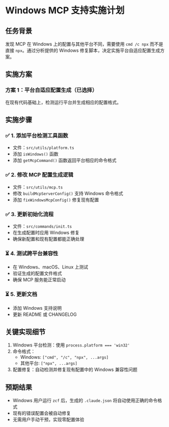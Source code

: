 # Windows MCP 支持实施计划

## 任务背景

发现 MCP 在 Windows 上的配置与其他平台不同，需要使用 `cmd /c npx` 而不是直接 `npx`。通过分析提供的 Windows 修复脚本，决定实施平台自适应配置生成方案。

## 实施方案

### 方案 1：平台自适应配置生成（已选择）

在现有代码基础上，检测运行平台并生成相应的配置格式。

## 实施步骤

### ✅ 1. 添加平台检测工具函数
- 文件：`src/utils/platform.ts`
- 添加 `isWindows()` 函数
- 添加 `getMcpCommand()` 函数返回平台相应的命令格式

### ✅ 2. 修改 MCP 配置生成逻辑
- 文件：`src/utils/mcp.ts`
- 修改 `buildMcpServerConfig()` 支持 Windows 命令格式
- 添加 `fixWindowsMcpConfig()` 修复现有配置

### ✅ 3. 更新初始化流程
- 文件：`src/commands/init.ts`
- 在生成配置时应用 Windows 修复
- 确保新配置和现有配置都能正确处理

### ⏳ 4. 测试跨平台兼容性
- 在 Windows、macOS、Linux 上测试
- 验证生成的配置文件格式
- 确保 MCP 服务能正常启动

### ⏳ 5. 更新文档
- 添加 Windows 支持说明
- 更新 README 或 CHANGELOG

## 关键实现细节

1. Windows 平台检测：使用 `process.platform === 'win32'`
2. 命令格式：
   - Windows: `["cmd", "/c", "npx", ...args]`
   - 其他平台: `["npx", ...args]`
3. 配置修复：自动检测并修复现有配置中的 Windows 兼容性问题

## 预期结果

- Windows 用户运行 `zcf` 后，生成的 `.claude.json` 将自动使用正确的命令格式
- 现有的错误配置会被自动修复
- 无需用户手动干预，实现零配置体验